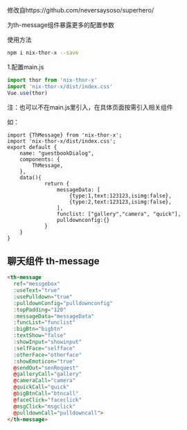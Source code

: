修改自https://github.com/neversaysoso/superhero/

为th-message组件暴露更多的配置参数

使用方法

```bash
npm i nix-thor-x --save
```

1.配置main.js

```javascript
import thor from 'nix-thor-x'
import 'nix-thor-x/dist/index.css'
Vue.use(thor)
```

注：也可以不在main.js里引入，在具体页面按需引入相关组件

如：

```
import {ThMessage} from 'nix-thor-x';
import 'nix-thor-x/dist/index.css';
export default {
    name: "guestbookDialog",
    components: {
        ThMessage,
    },
    data(){
            return {
                messageData: [
                    {type:1,text:123123,isimg:false},
                    {type:2,text:123123,isimg:false},
                ],
                funclist: ["gallery","camera", "quick"],
                pulldownconfig:{}
            }
    }
}
```

## 聊天组件 th-message

```html
<th-message 
  ref="messgebox"
  :useText="true"
  :usePulldown="true"
  :pulldownConfig="pulldownconfig"
  :topPadding="120"
  :messageData="messageData" 
  :funcList="funclist" 
  :bigBtn="bigbtn"
  :textShow="false"
  :showInput="showinput"
  :selfFace="selfface" 
  :otherFace="otherface"
  :showEmoticon="true"
  @sendOut="senRequest"
  @galleryCall="gallery"
  @cameraCall="camera"
  @quickCall="quick"
  @bigBtnCall="btncall"
  @faceClick="faceclick"
  @msgClick="msgclick"
  @pulldownCall="pulldowncall">
</th-message>
```
